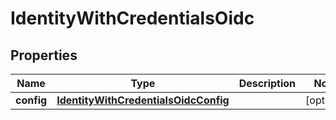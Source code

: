 
# IdentityWithCredentialsOidc

## Properties
| Name | Type | Description | Notes |
| ------------ | ------------- | ------------- | ------------- |
| **config** | [**IdentityWithCredentialsOidcConfig**](IdentityWithCredentialsOidcConfig.md) |  |  [optional] |



